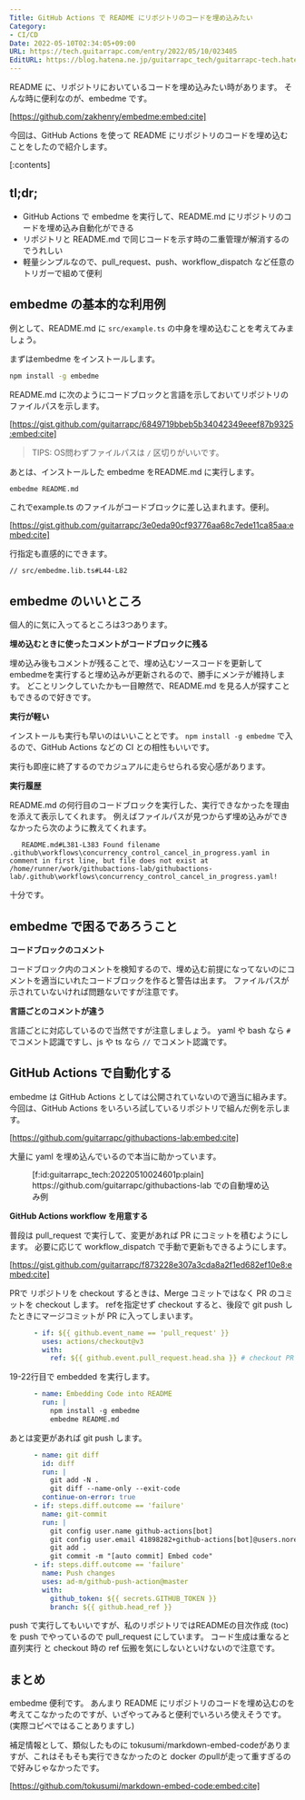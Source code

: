 ```yaml
---
Title: GitHub Actions で README にリポジトリのコードを埋め込みたい
Category:
- CI/CD
Date: 2022-05-10T02:34:05+09:00
URL: https://tech.guitarrapc.com/entry/2022/05/10/023405
EditURL: https://blog.hatena.ne.jp/guitarrapc_tech/guitarrapc-tech.hatenablog.com/atom/entry/13574176438090935122
---
```


README に、リポジトリにおいているコードを埋め込みたい時があります。
そんな時に便利なのが、embedme です。

[https://github.com/zakhenry/embedme:embed:cite]

今回は、GitHub Actions を使って README にリポジトリのコードを埋め込むことをしたので紹介します。

[:contents]

## tl;dr;

* GitHub Actions で embedme を実行して、README.md にリポジトリのコードを埋め込み自動化ができる
* リポジトリと README.md で同じコードを示す時の二重管理が解消するのでうれしい
* 軽量シンプルなので、pull_request、push、workflow_dispatch など任意のトリガーで組めて便利

## embedme の基本的な利用例

例として、README.md に `src/example.ts` の中身を埋め込むことを考えてみましょう。

まずはembedme をインストールします。

```bash
npm install -g embedme
```

README.md に次のようにコードブロックと言語を示しておいてリポジトリのファイルパスを示します。

[https://gist.github.com/guitarrapc/6849719bbeb5b34042349eeef87b9325:embed:cite]

> TIPS: OS問わずファイルパスは `/` 区切りがいいです。

あとは、インストールした embedme をREADME.md に実行します。

```bash
embedme README.md
```

これでexample.ts のファイルがコードブロックに差し込まれます。便利。

[https://gist.github.com/guitarrapc/3e0eda90cf93776aa68c7ede11ca85aa:embed:cite]

行指定も直感的にできます。

```
// src/embedme.lib.ts#L44-L82
```

## embedme のいいところ

個人的に気に入ってるところは3つあります。

**埋め込むときに使ったコメントがコードブロックに残る**

埋め込み後もコメントが残ることで、埋め込むソースコードを更新してembedmeを実行すると埋め込みが更新されるので、勝手にメンテが維持します。
どことリンクしていたかも一目瞭然で、README.md を見る人が探すこともできるので好きです。

**実行が軽い**

インストールも実行も早いのはいいこととです。
`npm install -g embedme` で入るので、GitHub Actions などの CI との相性もいいです。

実行も即座に終了するのでカジュアルに走らせられる安心感があります。

**実行履歴**

README.md の何行目のコードブロックを実行した、実行できなかったを理由を添えて表示してくれます。
例えばファイルパスが見つからず埋め込みができなかったら次のように教えてくれます。

```
   README.md#L381-L383 Found filename .github\workflows\concurrency_control_cancel_in_progress.yaml in comment in first line, but file does not exist at /home/runner/work/githubactions-lab/githubactions-lab/.github\workflows\concurrency_control_cancel_in_progress.yaml!
```

十分です。

## embedme で困るであろうこと

**コードブロックのコメント**

コードブロック内のコメントを検知するので、埋め込む前提になってないのにコメントを適当にいれたコードブロックを作ると警告は出ます。
ファイルパスが示されていないければ問題ないですが注意です。

**言語ごとのコメントが違う**

言語ごとに対応しているので当然ですが注意しましょう。
yaml や bash なら `#` でコメント認識ですし、js や ts なら `//` でコメント認識です。

## GitHub Actions で自動化する

embedme は GitHub Actions としては公開されていないので適当に組みます。
今回は、GitHub Actions をいろいろ試しているリポジトリで組んだ例を示します。

[https://github.com/guitarrapc/githubactions-lab:embed:cite]

大量に yaml を埋め込んでいるので本当に助かっています。

<figure class="figure-image figure-image-fotolife" title="https://github.com/guitarrapc/githubactions-lab での自動埋め込み例">[f:id:guitarrapc_tech:20220510024601p:plain]<figcaption>https://github.com/guitarrapc/githubactions-lab での自動埋め込み例</figcaption></figure>

**GitHub Actions workflow を用意する**

普段は pull_request で実行して、変更があれば PR にコミットを積むようにします。
必要に応じて workflow_dispatch で手動で更新もできるようにします。

[https://gist.github.com/guitarrapc/f873228e307a3cda8a2f1ed682ef10e8:embed:cite]

PRで リポジトリを checkout するときは、Merge コミットではなく PR のコミットを checkout します。
refを指定せず checkout すると、後段で git push したときにマージコミットが PR に入ってしまいます。

```yaml
      - if: ${{ github.event_name == 'pull_request' }}
        uses: actions/checkout@v3
        with:
          ref: ${{ github.event.pull_request.head.sha }} # checkout PR HEAD commit instead of merge commit
```

19-22行目で embedded  を実行します。

```yaml
      - name: Embedding Code into README
        run: |
          npm install -g embedme
          embedme README.md
```

あとは変更があれば git push します。

```yaml
      - name: git diff
        id: diff
        run: |
          git add -N .
          git diff --name-only --exit-code
        continue-on-error: true
      - if: steps.diff.outcome == 'failure'
        name: git-commit
        run: |
          git config user.name github-actions[bot]
          git config user.email 41898282+github-actions[bot]@users.noreply.github.com
          git add .
          git commit -m "[auto commit] Embed code"
      - if: steps.diff.outcome == 'failure'
        name: Push changes
        uses: ad-m/github-push-action@master
        with:
          github_token: ${{ secrets.GITHUB_TOKEN }}
          branch: ${{ github.head_ref }}
```

push で実行してもいいですが、私のリポジトリではREADMEの目次作成 (toc) を push でやっているので pull_request にしています。
コード生成は重なると直列実行 と checkout 時の ref 伝搬を気にしないといけないので注意です。

## まとめ

embedme 便利です。
あんまり README にリポジトリのコードを埋め込むのを考えてこなかったのですが、いざやってみると便利でいろいろ使えそうです。(実際コピペではることありますし)

補足情報として、類似したものに tokusumi/markdown-embed-codeがありますが、これはそもそも実行できなかったのと docker のpullが走って重すぎるので好みじゃなかったです。

[https://github.com/tokusumi/markdown-embed-code:embed:cite]
